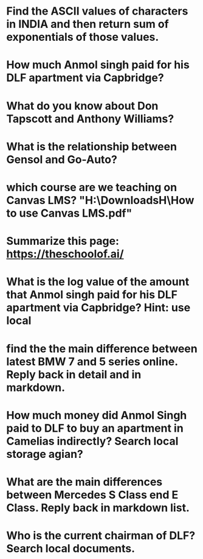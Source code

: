 # Find the ASCII values of characters in INDIA and then return sum of exponentials of those values.
# How much Anmol singh paid for his DLF apartment via Capbridge? 
# What do you know about Don Tapscott and Anthony Williams?
# What is the relationship between Gensol and Go-Auto?
# which course are we teaching on Canvas LMS? "H:\DownloadsH\How to use Canvas LMS.pdf"
# Summarize this page: https://theschoolof.ai/
# What is the log value of the amount that Anmol singh paid for his DLF apartment via Capbridge? Hint: use local 
# find the the main difference between latest BMW 7 and 5 series online. Reply back in detail and in markdown.
# How much money did Anmol Singh paid to DLF to buy an apartment in Camelias indirectly? Search local storage agian?
# What are the main differences between Mercedes S Class end E Class. Reply back in markdown list. 
# Who is the current chairman of DLF? Search local documents. 
# 


